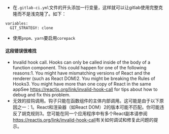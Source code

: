 - 在```.gitlab-ci.yml```文件的开头添加一行变量，这样就可以让gitlab使用完整克隆而不是浅克隆了。如下：

```
variables:
  GIT_STRATEGY: clone
```

- 使用```pnpm、yarn```要启用```corepack```

#### 这段错误很难找

- Invalid hook call. Hooks can only be called inside of the body of a function component. This could happen for  one of the following reasons:1. You might have mismatching versions of React and the renderer (such as React DOM)2. You might be breaking the Rules of Hooks3. You might have more than one copy of React in the same appSee <https://reactjs.org/link/invalid-hook-call> for tips about how to debug and fix this problem.
- 无效的挂钩调用。钩子只能在函数组件的主体内部调用。这可能是由于以下原因之一：1。React和渲染器（如React DOM）2的版本可能不匹配。你可能违反了胡克规则3。您可能在同一个应用程序中有多个React副本请参阅<https://reactjs.org/link/invalid-hook-call>有关如何调试和修复此问题的提示。
